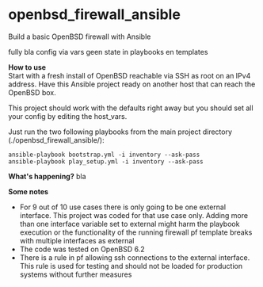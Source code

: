 # openbsd_firewall_ansible
Build a basic OpenBSD firewall with Ansible

fully bla config via vars geen state in playbooks en templates

**How to use**  
Start with a fresh install of OpenBSD reachable via SSH as root on an IPv4 address. Have this Ansible project ready on another host that can reach the OpenBSD box.

This project should work with the defaults right away but you should set all your config by editing the host_vars.

Just run the two following playbooks from the main project directory (./openbsd_firewall_ansible/):
```
ansible-playbook bootstrap.yml -i inventory --ask-pass
ansible-playbook play_setup.yml -i inventory --ask-pass
```

**What's happening?**
bla

**Some notes**
* For 9 out of 10 use cases there is only going to be one external interface. This project was coded for that use case only. Adding more than one interface variable set to external might harm the playbook execution or the functionality of the running firewall
pf template breaks with multiple interfaces as external
* The code was tested on OpenBSD 6.2
* There is a rule in pf allowing ssh connections to the external interface. This rule is used for testing and should not be loaded for production systems without further measures
